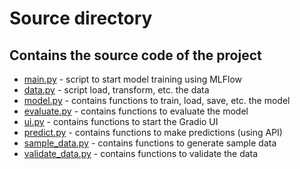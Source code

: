 # Source directory
## Contains the source code of the project

- [main.py](main.py) - script to start model training using MLFlow
- [data.py](data.py) - script load, transform, etc. the data
- [model.py](model.py) - contains functions to train, load, save, etc. the model
- [evaluate.py](evaluate.py) - contains functions to evaluate the model
- [ui.py](ui.py) - contains functions to start the Gradio UI
- [predict.py](predict.py) - contains functions to make predictions (using API)
- [sample_data.py](sample_data.py) - contains functions to generate sample data
- [validate_data.py](validate_data.py) - contains functions to validate the data
